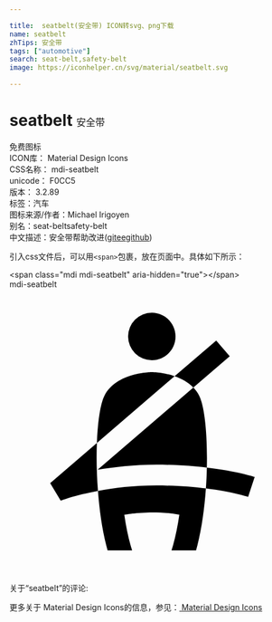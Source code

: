 ```yaml
---

title:  seatbelt(安全带) ICON转svg、png下载
name: seatbelt
zhTips: 安全带
tags: ["automotive"]
search: seat-belt,safety-belt
image: https://iconhelper.cn/svg/material/seatbelt.svg

---
```


# seatbelt  <small style="font-size: 60%;font-weight: 100">安全带</small>


<div class="detail-page">
<p>
<span><span class="badge-success badge">免费图标</span> </span>
<br/>
<span>
ICON库：
<span class="badge-secondary badge">Material Design Icons</span> 
</span>
<br/>
<span>
CSS名称：
<span class="badge-secondary badge">mdi-seatbelt</span> 
</span>
<br/>
<span>
unicode：
<span class="badge-secondary badge">F0CC5</span> 
<copy-btn content='F0CC5' btn-title=""></copy-btn>
<copy-btn :content='String.fromCodePoint(parseInt("F0CC5", 16))' btn-title="复制U"></copy-btn>
</span>
<br/>
<span>
版本：
<span class="badge-secondary badge">3.2.89</span> 
</span><br/><span>标签：<span class="badge-light badge"><router-link to="/tags/automotive.html">汽车</router-link></span></span>
<br/>
<span>图标来源/作者：<span class="badge-light badge">Michael Irigoyen</span></span> 
<br/>
<span>别名：<span class="badge-light badge">seat-belt</span><span class="badge-light badge">safety-belt</span></span><br/><span class="zh-detail">中文描述：<span class="badge-primary badge">安全带</span><span class="help-link"><span>帮助改进</span>(<a href="https://gitee.com/liuwave/icon-helper/edit/master/json/material/seatbelt.json" target="_blank" rel="noopener noreferrer">gitee</a><a href="https://github.com/liuwave/icon-helper/edit/master/json/material/seatbelt.json" target="_blank" rel="noopener noreferrer">github</a></span>)</span><br/>
</p>
</div>
<div class="alert alert-dark">
  <i class="mdi mdi-seatbelt mdi-48px"></i>
  <i class="mdi mdi-seatbelt mdi-36px"></i>
  <i class="mdi mdi-seatbelt mdi-24px"></i>
  <i class="mdi mdi-seatbelt mdi-18px"></i>
</div>
<div>
  <p>引入css文件后，可以用<code>&lt;span&gt;</code>包裹，放在页面中。具体如下所示：    
  </p>
  <div class="alert alert-primary" style="font-size: 14px">
    &lt;span class="mdi mdi-seatbelt" aria-hidden="true"&gt;&lt;/span&gt;
    <copy-btn content='<span class="mdi mdi-seatbelt" aria-hidden="true"></span>'></copy-btn>
  </div>
  <div class="alert alert-secondary">
    <i class="mdi mdi-seatbelt"
    style="font-size: 24px"
    aria-hidden="true"></i> mdi-seatbelt
    <copy-btn content="mdi-seatbelt" btn-title="复制图标名称"></copy-btn>
  </div>
</div>
<div id="svg" class="svg-wrap">
<svg xmlns="http://www.w3.org/2000/svg" viewBox="0 0 24 24"><path d="M12,2C13.11,2 14,2.9 14,4C14,5.11 13.11,6 12,6A2,2 0 0,1 10,4A2,2 0 0,1 12,2M12.39,14.79C14.03,14.79 15.46,14.89 16.64,15.04C16.7,12.32 16.46,9.92 16,9C15.87,8.73 15.69,8.5 15.5,8.3L7.43,15.22C8.79,15 10.5,14.79 12.39,14.79M7.46,17C7.59,18.74 7.85,20.5 8.27,22H10.34C10.05,21.12 9.84,20.09 9.68,19C9.68,19 12,18.56 14.32,19C14.16,20.09 13.95,21.12 13.66,22H15.73C16.17,20.45 16.43,18.61 16.56,16.79C15.41,16.65 14,16.54 12.39,16.54C10.46,16.54 8.78,16.75 7.46,17M12,7C12,7 9,7 8,9C7.66,9.68 7.44,11.15 7.37,12.96L13.92,7.34C12.93,7 12,7 12,7M18.57,5.67L17.43,4.34L13.92,7.35C14.47,7.54 15.05,7.84 15.5,8.3L18.57,5.67M20.67,15.83C20.58,15.8 19.14,15.33 16.64,15.04C16.63,15.61 16.6,16.2 16.56,16.79C18.81,17.07 20.1,17.5 20.12,17.5L20.67,15.83M7.37,12.96L3.43,16.34L4.32,17.82C4.34,17.81 5.5,17.36 7.46,17C7.35,15.59 7.32,14.2 7.37,12.96Z" /></svg>
</div>
<detail full-name='mdi-seatbelt'></detail>
<div>
<p>关于“seatbelt”的评论:</p>
</div>
<Vssue title="关于“seatbelt”的评论" ></Vssue>    
<div><p>更多关于 Material Design Icons的信息，参见：<a target="_blank" href="https://iconhelper.cn/material.html"> Material Design Icons</a>
</p></div>
